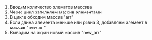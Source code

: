 1. Вводим количество элеметов массива
2. Через цикл заполняем массив элементами
3. В цикле обходим массив "arr"
4. Если длина элемента меньше или равна 3, добавляем элемент в массив "new arr"
5. Выводим на экран новый массив "new_arr"